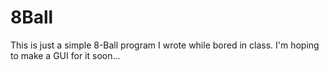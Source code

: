 # 8Ball

This is just a simple 8-Ball program I wrote while bored in class. I'm 
hoping to make a GUI for it soon... 
